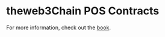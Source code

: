 # theweb3Chain POS Contracts

For more information, check out the [book][book].

[book]: https://devdocs.theweb3Chain.com/contracts-bedrock
